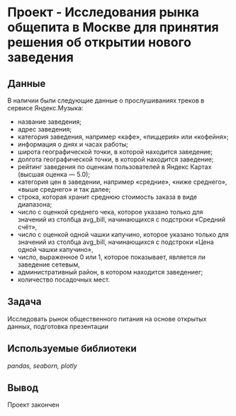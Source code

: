 # Проект - Исследования рынка общепита в Москве для принятия решения об открытии нового заведения


## Данные

В наличии были следующие данные о прослушиваниях треков в сервисе Яндекс.Музыка:
- название заведения;
- адрес заведения;
- категория заведения, например «кафе», «пиццерия» или «кофейня»;
- информация о днях и часах работы;
- широта географической точки, в которой находится заведение;
- долгота географической точки, в которой находится заведение;
- рейтинг заведения по оценкам пользователей в Яндекс Картах (высшая оценка — 5.0);
- категория цен в заведении, например «средние», «ниже среднего», «выше среднего» и так далее;
- строка, которая хранит среднюю стоимость заказа в виде диапазона;
- число с оценкой среднего чека, которое указано только для значений из столбца avg_bill, начинающихся с подстроки «Средний счёт»,
- число с оценкой одной чашки капучино, которое указано только для значений из столбца avg_bill, начинающихся с подстроки «Цена одной чашки капучино»,
- число, выраженное 0 или 1, которое показывает, является ли заведение сетевым,
- административный район, в котором находится заведениег;
- количество посадочных мест.

## Задача

Исследовать рынок общественного питания на основе открытых данных, подготовка презентации

## Используемые библиотеки
*pandas, seaborn, plotly*

## Вывод
Проект закончен
